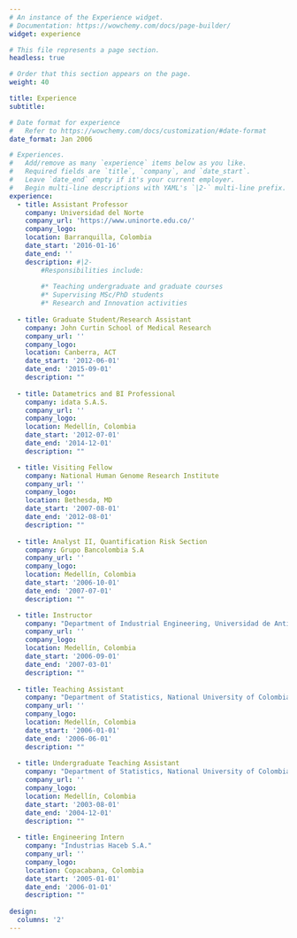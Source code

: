 ```yaml
---
# An instance of the Experience widget.
# Documentation: https://wowchemy.com/docs/page-builder/
widget: experience

# This file represents a page section.
headless: true

# Order that this section appears on the page.
weight: 40

title: Experience
subtitle:

# Date format for experience
#   Refer to https://wowchemy.com/docs/customization/#date-format
date_format: Jan 2006

# Experiences.
#   Add/remove as many `experience` items below as you like.
#   Required fields are `title`, `company`, and `date_start`.
#   Leave `date_end` empty if it's your current employer.
#   Begin multi-line descriptions with YAML's `|2-` multi-line prefix.
experience:
  - title: Assistant Professor
    company: Universidad del Norte
    company_url: 'https://www.uninorte.edu.co/'
    company_logo: 
    location: Barranquilla, Colombia
    date_start: '2016-01-16'
    date_end: ''
    description: #|2-
        #Responsibilities include:
        
        #* Teaching undergraduate and graduate courses
        #* Supervising MSc/PhD students
        #* Research and Innovation activities
        
  - title: Graduate Student/Research Assistant 
    company: John Curtin School of Medical Research
    company_url: ''
    company_logo: 
    location: Canberra, ACT 
    date_start: '2012-06-01'
    date_end: '2015-09-01'
    description: ""
    
  - title: Datametrics and BI Professional
    company: idata S.A.S.
    company_url: ''
    company_logo: 
    location: Medellín, Colombia
    date_start: '2012-07-01'
    date_end: '2014-12-01'
    description: ""

  - title: Visiting Fellow
    company: National Human Genome Research Institute
    company_url: ''
    company_logo: 
    location: Bethesda, MD
    date_start: '2007-08-01'
    date_end: '2012-08-01'
    description: ""
    
  - title: Analyst II, Quantification Risk Section
    company: Grupo Bancolombia S.A
    company_url: ''
    company_logo: 
    location: Medellín, Colombia
    date_start: '2006-10-01'
    date_end: '2007-07-01'
    description: ""  

  - title: Instructor
    company: "Department of Industrial Engineering, Universidad de Antioquia"
    company_url: ''
    company_logo: 
    location: Medellín, Colombia
    date_start: '2006-09-01'
    date_end: '2007-03-01'
    description: ""  
    
  - title: Teaching Assistant
    company: "Department of Statistics, National University of Colombia at Medellín"
    company_url: ''
    company_logo: 
    location: Medellín, Colombia
    date_start: '2006-01-01'
    date_end: '2006-06-01'
    description: ""
    
  - title: Undergraduate Teaching Assistant
    company: "Department of Statistics, National University of Colombia at Medellín"
    company_url: ''
    company_logo: 
    location: Medellín, Colombia
    date_start: '2003-08-01'
    date_end: '2004-12-01'
    description: ""    
  
  - title: Engineering Intern
    company: "Industrias Haceb S.A."
    company_url: ''
    company_logo: 
    location: Copacabana, Colombia
    date_start: '2005-01-01'
    date_end: '2006-01-01'
    description: ""    
       
design:
  columns: '2'
---
```

